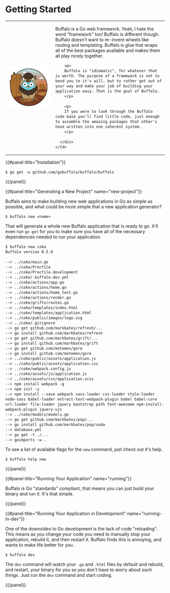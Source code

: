 # Getting Started

<table>
  <tr>
    <td width="30%">
      <img src="/assets/images/logo.svg">
    </td>
    <td>
      <div class="jumbotron">
        <p>
        Buffalo is a Go web framework. Yeah, I hate the word "framework" too! Buffalo is different though. Buffalo doesn't want to re-invent wheels like routing and templating. Buffalo is glue that wraps all of the best packages available and makes them all play nicely together.
        </p>

        <p>
        Buffalo is "idiomatic", for whatever that is worth. The purpose of a framework is not to bend you to it's will, but to rather get out of your way and make your job of building your application easy. That is the goal of Buffalo.
        </p>

        <p>
        If you were to look through the Buffalo code base you'll find little code, just enough to assemble the amazing packages that other's have written into one coherent system.
        </p>

      </div>
    </td>
  </tr>
</table>


{{#panel title="Installation"}}

```
$ go get -u github.com/gobuffalo/buffalo/buffalo
```
{{/panel}}

{{#panel title="Generating a New Project" name="new-project"}}

Buffalo aims to make building new web applications in Go as simple as possible, and what could be more simple that a new application generator?

```
$ buffalo new <name>
```

That will generate a whole new Buffalo application that is ready to go. It'll even run `go get` for you to make sure you have all of the necessary dependencies needed to run your application.

```text
$ buffalo new coke
Buffalo version 0.5.0

--> ../coke/main.go
--> ../coke/Procfile
--> ../coke/Procfile.development
--> ../coke/.buffalo.dev.yml
--> ../coke/actions/app.go
--> ../coke/actions/home.go
--> ../coke/actions/home_test.go
--> ../coke/actions/render.go
--> ../coke/grifts/routes.go
--> ../coke/templates/index.html
--> ../coke/templates/application.html
--> ../coke/public/images/logo.svg
--> ../coke/.gitignore
--> go get github.com/markbates/refresh/...
--> go install github.com/markbates/refresh
--> go get github.com/markbates/grift/...
--> go install github.com/markbates/grift
--> go get github.com/motemen/gore
--> go install github.com/motemen/gore
--> ../coke/public/assets/application.js
--> ../coke/public/assets/application.css
--> ../coke/webpack.config.js
--> ../coke/assets/js/application.js
--> ../coke/assets/css/application.scss
--> npm install webpack -g
--> npm init -y
--> npm install --save webpack sass-loader css-loader style-loader node-sass babel-loader extract-text-webpack-plugin babel babel-core url-loader file-loader jquery bootstrap path font-awesome npm-install-webpack-plugin jquery-ujs
--> ../coke/models/models.go
--> go get github.com/markbates/pop/...
--> go install github.com/markbates/pop/soda
--> database.yml
--> go get -t ./...
--> goimports -w .
```

To see a list of available flags for the `new` command, just check out it's help.

```
$ buffalo help new
```

{{/panel}}

{{#panel title="Running Your Application" name="running"}}

Buffalo is Go "standards" compliant, that means you can just build your binary and run it. It's that simple.

{{/panel}}

{{#panel title="Running Your Application in Development" name="running-in-dev"}}

One of the downsides to Go development is the lack of code "reloading". This means as you change your code you need to manually stop your application, rebuild it, and then restart it. Buffalo finds this is annoying, and wants to make life better for you.

```
$ buffalo dev
```

The `dev` command will watch your `.go` and `.html` files by default and rebuild, and restart, your binary for you so you don't have to worry about such things. Just run the `dev` command and start coding.

{{/panel}}
